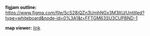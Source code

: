 **figjam outline:** https://www.figma.com/file/ScS28iQZn3UmhNGx3M3ItU/Untitled?type=whiteboard&node-id=0%3A1&t=FFTGM63SU3CUPBND-1

**map viewer:** [link](https://chart-studio.plotly.com/~skylatran03/1)
